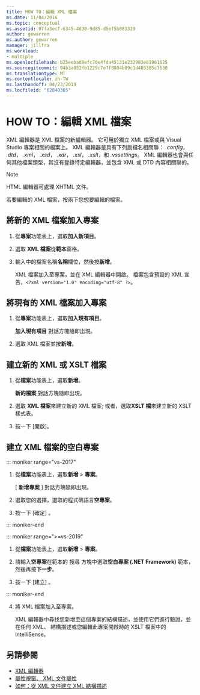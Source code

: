 ```yaml
---
title: HOW TO：編輯 XML 檔案
ms.date: 11/04/2016
ms.topic: conceptual
ms.assetid: 07fa3ecf-6345-4d30-9d85-d5ef5b083319
author: gewarren
ms.author: gewarren
manager: jillfra
ms.workload:
- multiple
ms.openlocfilehash: b25eebad9efc70e4fda45131e232983e81961625
ms.sourcegitcommit: 94b3a052fb1229c7e7f8804b09c1d403385c7630
ms.translationtype: MT
ms.contentlocale: zh-TW
ms.lasthandoff: 04/23/2019
ms.locfileid: "62840365"
---
```

# <a name="how-to-edit-xml-files"></a>HOW TO：編輯 XML 檔案

XML 編輯器是 XML 檔案的新編輯器。 它可用於獨立 XML 檔案或與 Visual Studio 專案相關的檔案上。 XML 編輯器是具有下列副檔名相關聯： *.config*， *.dtd*， *.xml*， *.xsd*， *.xdr*， *.xsl*， *.xslt*，和 *.vssettings*。 XML 編輯器也會與任何其他檔案類型，其沒有登錄特定編輯器，並包含 XML 或 DTD 內容相關聯的。

> [!NOTE]
> HTML 編輯器可處理 XHTML 文件。

若要編輯的 XML 檔案，按兩下您想要編輯的檔案。

## <a name="add-a-new-xml-file-to-a-project"></a>將新的 XML 檔案加入專案

1. 從**專案**功能表上，選取**加入新項目**。

2. 選取  **XML 檔案**從**範本**窗格。

3. 輸入中的檔案名稱**名稱**欄位，然後按**新增**。

   XML 檔案加入至專案，並在 XML 編輯器中開啟。 檔案包含預設的 XML 宣告，`<?xml version="1.0" encoding="utf-8" ?>`。

## <a name="add-an-existing-xml-file-to-a-project"></a>將現有的 XML 檔案加入專案

1. 從**專案**功能表上，選取**加入現有項目**。

   **加入現有項目** 對話方塊隨即出現。

2. 選取 XML 檔案並按**新增**。

## <a name="create-a-new-xml-or-xslt-file"></a>建立新的 XML 或 XSLT 檔案

1. 從**檔案**功能表上，選取**新增**。

   **新的檔案** 對話方塊隨即出現。

2. 選取  **XML 檔案**來建立新的 XML 檔案; 或者，選取**XSLT 檔**來建立新的 XSLT 樣式表。

3. 按一下 [開啟]。

## <a name="create-an-empty-project-for-xml-files"></a>建立 XML 檔案的空白專案

::: moniker range="vs-2017"

1. 從**檔案**功能表上，選取**新增** > **專案**。

   [ **新增專案** ] 對話方塊隨即出現。

2. 選取您的選擇，選取的程式碼語言**空專案**。

3. 按一下 [確定] 。

::: moniker-end

::: moniker range=">=vs-2019"

1. 從**檔案**功能表上，選取**新增** > **專案**。

2. 請輸入**空專案**在範本的 搜尋 方塊中選取**空白專案 (.NET Framework)** 範本，然後再按**下一步**。

3. 按一下 [建立] 。

::: moniker-end

4. 將 XML 檔案加入至專案。

   XML 編輯器中尋找您新增至這個專案的結構描述，並使用它們進行驗證，並在任何 XML、 結構描述或您編輯此專案開啟時的 XSLT 檔案中的 IntelliSense。

## <a name="see-also"></a>另請參閱

- [XML 編輯器](../xml-tools/xml-editor.md)
- [屬性視窗、 XML 文件屬性](../xml-tools/xml-document-properties-properties-window.md)
- [如何：從 XML 文件建立 XML 結構描述](../xml-tools/how-to-create-an-xml-schema-from-an-xml-document.md)